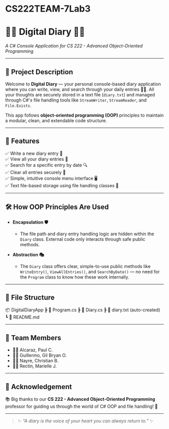 # CS222TEAM-7Lab3
# 📖✨ Digital Diary 📖✨  
*A C# Console Application for CS 222 - Advanced Object-Oriented Programming*

---

## 📌 Project Description  

Welcome to **Digital Diary** — your personal console-based diary application where you can write, view, and search through your daily entries 📅💬. All your thoughts are securely stored in a text file (`diary.txt`) and managed through C#'s file handling tools like `StreamWriter`, `StreamReader`, and `File.Exists`.  

This app follows **object-oriented programming (OOP)** principles to maintain a modular, clean, and extendable code structure.

---

## 🌟 Features  

✅ Write a new diary entry 📓  
✅ View all your diary entries 📜  
✅ Search for a specific entry by date 🔍  
✅ Clear all entries securely 📛  
✅ Simple, intuitive console menu interface 🖥️  
✅ Text file-based storage using file handling classes 📁  

---

## 🛠️ How OOP Principles Are Used  

- **Encapsulation 🛡️**  
  - The file path and diary entry handling logic are hidden within the `Diary` class. External code only interacts through safe public methods.

- **Abstraction 🎭**  
  - The `Diary` class offers clear, simple-to-use public methods like `WriteEntry()`, `ViewAllEntries()`, and `SearchByDate()` — no need for the `Program` class to know how these work internally.

---

## 📂 File Structure  
📦 DigitalDiaryApp
 ┣ 📜 Program.cs
 ┣ 📜 Diary.cs
 ┣ 📜 diary.txt (auto-created)
 ┗ 📜 README.md

---

## 👥 Team Members  

- 🧑‍💻 Alcaraz, Paul C. 
- 🧑‍💻 Guillermo, Gil Bryan O.  
- 🧑‍💻 Nayre, Christian B. 
- 👩‍💻 Rectin, Marielle J. 

---

## 🙏 Acknowledgement  

📚 Big thanks to our **CS 222 - Advanced Object-Oriented Programming** professor for guiding us through the world of C# OOP and file handling! 🚀  

---

> ✨ *“A diary is the voice of your heart you can always return to.”* ✨  
